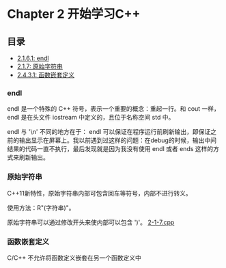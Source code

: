 # Chapter 2 开始学习C++

## 目录
* [2.1.6.1: endl](#endl)
* [2.1.7: 原始字符串](#原始字符串)
* [2.4.3.1: 函数嵌套定义](#函数嵌套定义)


### endl

endl 是一个特殊的 C++ 符号，表示一个重要的概念：重起一行。和 cout 一样， endl 是在头文件 iostream 中定义的，且位于名称空间 std 中。

endl 与 '\n' 不同的地方在于： endl 可以保证在程序运行前刷新输出，即保证之前的输出显示在屏幕上。我以前遇到过这样的问题：在debug的时候，输出中间结果的代码一直不执行，最后发现就是因为我没有使用 endl 或者 ends 这样的方式来刷新输出。


### 原始字符串

C++11新特性，原始字符串内部可包含回车等符号，内部不进行转义。

使用方法：R"(字符串)"。

原始字符串可以通过修改开头来使内部可以包含 ')'。 [2-1-7.cpp](2-1-7.cpp)


### 函数嵌套定义

C/C++ 不允许将函数定义嵌套在另一个函数定义中
